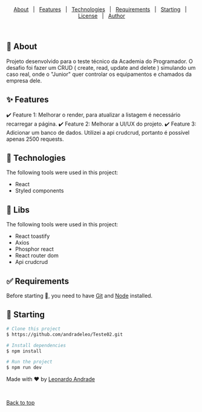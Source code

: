 
<!-- Status -->

<p align="center">
  <a href="#dart-about">About</a> &#xa0; | &#xa0; 
  <a href="#sparkles-features">Features</a> &#xa0; | &#xa0;
  <a href="#rocket-technologies">Technologies</a> &#xa0; | &#xa0;
  <a href="#white_check_mark-requirements">Requirements</a> &#xa0; | &#xa0;
  <a href="#checkered_flag-starting">Starting</a> &#xa0; | &#xa0;
  <a href="#memo-license">License</a> &#xa0; | &#xa0;
  <a href="https://github.com/{{YOUR_GITHUB_USERNAME}}" target="_blank">Author</a>
</p>

<br>

## :dart: About ##

Projeto desenvolvido para o teste técnico da Academia do Programador. O desafio foi fazer um CRUD ( create, read, update and delete ) simulando um caso real, onde o "Junior" quer controlar os equipamentos e chamados da empresa dele.

## :sparkles: Features ##

:heavy_check_mark: Feature 1: Melhorar o render, para atualizar a listagem é necessário recarregar a página.
:heavy_check_mark: Feature 2: Melhorar a UI/UX do projeto.
:heavy_check_mark: Feature 3: Adicionar um banco de dados. Utilizei a api crudcrud, portanto é possível apenas 2500 requests.

## :rocket: Technologies ##

The following tools were used in this project:

- React
- Styled components

## :rocket: Libs ##

The following tools were used in this project:

- React toastify
- Axios
- Phosphor react
- React router dom
- Api crudcrud


## :white_check_mark: Requirements ##

Before starting :checkered_flag:, you need to have [Git](https://git-scm.com) and [Node](https://nodejs.org/en/) installed.

## :checkered_flag: Starting ##

```bash
# Clone this project
$ https://github.com/andradeleo/Teste02.git

# Install dependencies
$ npm install

# Run the project
$ npm run dev

```


Made with :heart: by <a href="https://github.com/andradeleo" target="_blank">Leonardo Andrade</a>

&#xa0;

<a href="#top">Back to top</a>
